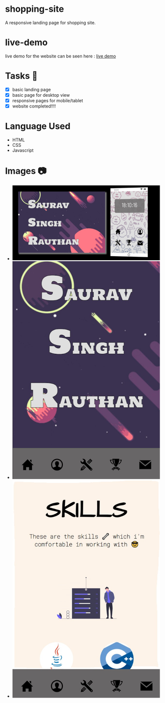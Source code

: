 # shopping-site
A responsive landing page for shopping site.

# live-demo 
live demo for the website can be seen here : [live demo](https://saurav-singh-rauthan.github.io/shopping-site/)

# Tasks 📝
- [x] basic landing page
- [x] basic page for desktop view
- [x] responsive pages for mobile/tablet
- [x] website completed!!!!

# Language Used
- HTML  
- CSS  
- Javascript  

# Images 📷
* ![Image 1](https://github.com/Saurav-Singh-Rauthan/portfolio-wd/blob/main/images/Annotation%202021-08-08%20181032.jpg)  
* ![Image 2](https://github.com/Saurav-Singh-Rauthan/portfolio-wd/blob/main/images/Annotation%202021-08-08%20181101.jpg)  
* ![Image 3](https://github.com/Saurav-Singh-Rauthan/portfolio-wd/blob/main/images/Annotation%202021-08-08%20193229.jpg)  

